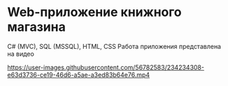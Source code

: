 # Web-приложение книжного магазина
C# (MVC), SQL (MSSQL), HTML, CSS
Работа приложения представлена на видео


https://user-images.githubusercontent.com/56782583/234234308-e63d3736-ce19-46d6-a5ae-a3ed83b64e76.mp4

